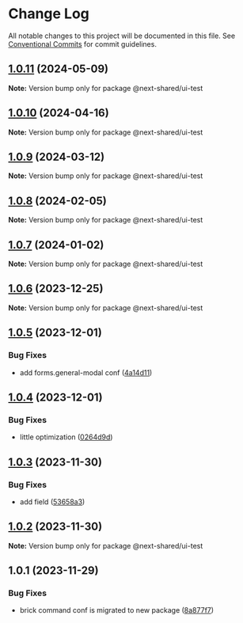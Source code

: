 # Change Log

All notable changes to this project will be documented in this file.
See [Conventional Commits](https://conventionalcommits.org) for commit guidelines.

## [1.0.11](https://github.com/easyops-cn/next-bricks/compare/@next-shared/ui-test@1.0.10...@next-shared/ui-test@1.0.11) (2024-05-09)

**Note:** Version bump only for package @next-shared/ui-test





## [1.0.10](https://github.com/easyops-cn/next-bricks/compare/@next-shared/ui-test@1.0.9...@next-shared/ui-test@1.0.10) (2024-04-16)

**Note:** Version bump only for package @next-shared/ui-test





## [1.0.9](https://github.com/easyops-cn/next-bricks/compare/@next-shared/ui-test@1.0.8...@next-shared/ui-test@1.0.9) (2024-03-12)

**Note:** Version bump only for package @next-shared/ui-test





## [1.0.8](https://github.com/easyops-cn/next-bricks/compare/@next-shared/ui-test@1.0.7...@next-shared/ui-test@1.0.8) (2024-02-05)

**Note:** Version bump only for package @next-shared/ui-test





## [1.0.7](https://github.com/easyops-cn/next-bricks/compare/@next-shared/ui-test@1.0.6...@next-shared/ui-test@1.0.7) (2024-01-02)

**Note:** Version bump only for package @next-shared/ui-test





## [1.0.6](https://github.com/easyops-cn/next-bricks/compare/@next-shared/ui-test@1.0.5...@next-shared/ui-test@1.0.6) (2023-12-25)

**Note:** Version bump only for package @next-shared/ui-test





## [1.0.5](https://github.com/easyops-cn/next-bricks/compare/@next-shared/ui-test@1.0.4...@next-shared/ui-test@1.0.5) (2023-12-01)


### Bug Fixes

* add forms.general-modal conf ([4a14d11](https://github.com/easyops-cn/next-bricks/commit/4a14d117c3ac2fc9b1efb11f4ba8e13e97687623))





## [1.0.4](https://github.com/easyops-cn/next-bricks/compare/@next-shared/ui-test@1.0.3...@next-shared/ui-test@1.0.4) (2023-12-01)


### Bug Fixes

* little optimization ([0264d9d](https://github.com/easyops-cn/next-bricks/commit/0264d9d45845a13704daeb7774a592288ddd126e))





## [1.0.3](https://github.com/easyops-cn/next-bricks/compare/@next-shared/ui-test@1.0.2...@next-shared/ui-test@1.0.3) (2023-11-30)


### Bug Fixes

* add field ([53658a3](https://github.com/easyops-cn/next-bricks/commit/53658a39a24de8949b2a91ae63aeaab152b4864c))





## [1.0.2](https://github.com/easyops-cn/next-bricks/compare/@next-shared/ui-test@1.0.1...@next-shared/ui-test@1.0.2) (2023-11-30)

**Note:** Version bump only for package @next-shared/ui-test





## 1.0.1 (2023-11-29)


### Bug Fixes

* brick command conf is migrated to new package ([8a877f7](https://github.com/easyops-cn/next-bricks/commit/8a877f7efe1acfa4ef2e33d8867169f7dd6e6f8f))
